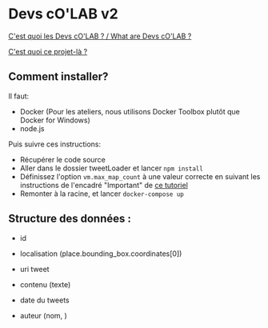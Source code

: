 # Devs cO'LAB v2

[C'est quoi les Devs cO'LAB ? / What are Devs cO'LAB ?](https://github.com/lab-o/devs-colab/tree/master/)

[C'est quoi ce projet-là ?](https://github.com/lab-o/devs-colab/tree/master/v2)


## Comment installer?
Il faut:

- Docker (Pour les ateliers, nous utilisons Docker Toolbox plutôt que Docker for Windows)
- node.js

Puis suivre ces instructions:

- Récupérer le code source
- Aller dans le dossier tweetLoader et lancer `npm install`
- Définissez l'option `vm.max_map_count` à une valeur correcte en suivant les instructions de l'encadré "Important" de [ce tutoriel](https://www.elastic.co/guide/en/elasticsearch/reference/current/docker.html#docker-cli-run-prod-mode)
- Remonter à la racine, et lancer `docker-compose up`


## Structure des données :
- id
- localisation (place.bounding_box.coordinates[0])

- uri tweet
- contenu (texte)
- date du tweets
- auteur (nom, )
